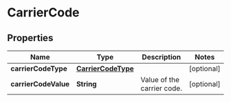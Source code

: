# CarrierCode

## Properties
Name | Type | Description | Notes
------------ | ------------- | ------------- | -------------
**carrierCodeType** | [**CarrierCodeType**](CarrierCodeType.md) |  |  [optional]
**carrierCodeValue** | **String** | Value of the carrier code. |  [optional]
